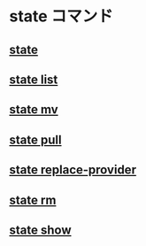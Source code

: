 # state コマンド

## [state](https://www.terraform.io/cli/commands/state)


## [state list](https://www.terraform.io/cli/commands/state/list)

## [state mv](https://www.terraform.io/cli/commands/state/mv)

## [state pull](https://www.terraform.io/cli/commands/state/pull)

## [state replace-provider](https://www.terraform.io/cli/commands/state/replace-provider)

## [state rm](https://www.terraform.io/cli/commands/state/rm)

## [state show](https://www.terraform.io/cli/commands/state/show)


